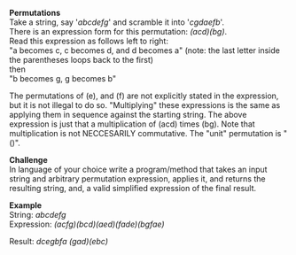 **Permutations**  
Take a string, say '*abcdefg*' and scramble it into '*cgdaefb*'.  
There is an expression form for this permutation: *(acd)(bg)*.  
Read this expression as follows left to right:  
"a becomes c, c becomes d, and d becomes a"  (note: the last letter inside the parentheses loops back to the first)  
then  
"b becomes g, g becomes b"

The permutations of (e), and (f) are not explicitly stated in the expression, but it is not illegal to do so. "Multiplying" these expressions is the same as applying them in sequence against the starting string. The above expression is just that a multiplication of (acd) times (bg). Note that multiplication is not NECCESARILY commutative. The "unit" permutation is "()".

**Challenge**  
In language of your choice write a program/method that takes an input string and arbitrary permutation expression, applies it, and returns the resulting string, and, a valid simplified expression of the final result.

**Example**  
String: *abcdefg*  
Expression: *(acfg)(bcd)(aed)(fade)(bgfae)*

Result: *dcegbfa (gad)(ebc)*
